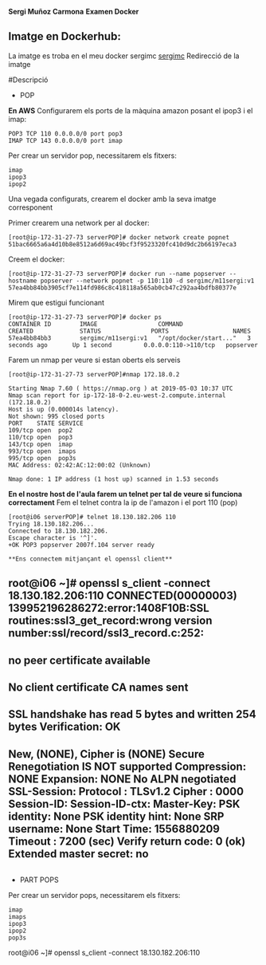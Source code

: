 **Sergi Muñoz Carmona**
**Examen Docker**

## Imatge en Dockerhub:
La imatge es troba en el meu docker sergimc [sergimc](https://hub.docker.com/u/sergimc/)
Redirecció de la imatge 


#Descripció

* POP

**En AWS**
Configurarem els ports de la màquina amazon posant el ipop3 i el imap:
```
POP3 TCP 110 0.0.0.0/0 port pop3
IMAP TCP 143 0.0.0.0/0 port imap
```
Per crear un servidor pop, necessitarem els fitxers:

```
imap
ipop3
ipop2
```
Una vegada configurats, crearem el docker amb la seva imatge corresponent

Primer crearem una network per al docker:
```
[root@ip-172-31-27-73 serverPOP]# docker network create popnet
51bac6665a6a4d10b8e8512a6d69ac49bcf3f9523320fc410d9dc2b66197eca3
```
Creem el docker:
```
[root@ip-172-31-27-73 serverPOP]# docker run --name popserver --hostname popserver --network popnet -p 110:110 -d sergimc/m11sergi:v1
57ea4bb84bb3905cf7e114fd986c8c418118a565ab0cb47c292aa4bdfb80377e
```
Mirem que estigui funcionant
```
[root@ip-172-31-27-73 serverPOP]# docker ps
CONTAINER ID        IMAGE                 COMMAND                  CREATED             STATUS              PORTS                  NAMES
57ea4bb84bb3        sergimc/m11sergi:v1   "/opt/docker/start..."   3 seconds ago       Up 1 second         0.0.0.0:110->110/tcp   popserver
```
Farem un nmap per veure si estan oberts els serveis
```
[root@ip-172-31-27-73 serverPOP]#nmap 172.18.0.2

Starting Nmap 7.60 ( https://nmap.org ) at 2019-05-03 10:37 UTC
Nmap scan report for ip-172-18-0-2.eu-west-2.compute.internal (172.18.0.2)
Host is up (0.000014s latency).
Not shown: 995 closed ports
PORT    STATE SERVICE
109/tcp open  pop2
110/tcp open  pop3
143/tcp open  imap
993/tcp open  imaps
995/tcp open  pop3s
MAC Address: 02:42:AC:12:00:02 (Unknown)

Nmap done: 1 IP address (1 host up) scanned in 1.53 seconds

```

**En el nostre host de l'aula farem un telnet per tal de veure si funciona correctament**
Fem el telnet contra la ip de l'amazon i el port 110 (pop)
```
[root@i06 serverPOP]# telnet 18.130.182.206 110
Trying 18.130.182.206...
Connected to 18.130.182.206.
Escape character is '^]'.
+OK POP3 popserver 2007f.104 server ready

**Ens connectem mitjançant el openssl client**
```
root@i06 ~]# openssl s_client -connect 18.130.182.206:110
CONNECTED(00000003)
139952196286272:error:1408F10B:SSL routines:ssl3_get_record:wrong version number:ssl/record/ssl3_record.c:252:
---
no peer certificate available
---
No client certificate CA names sent
---
SSL handshake has read 5 bytes and written 254 bytes
Verification: OK
---
New, (NONE), Cipher is (NONE)
Secure Renegotiation IS NOT supported
Compression: NONE
Expansion: NONE
No ALPN negotiated
SSL-Session:
    Protocol  : TLSv1.2
    Cipher    : 0000
    Session-ID: 
    Session-ID-ctx: 
    Master-Key: 
    PSK identity: None
    PSK identity hint: None
    SRP username: None
    Start Time: 1556880209
    Timeout   : 7200 (sec)
    Verify return code: 0 (ok)
    Extended master secret: no
---
```

```
* PART POPS

Per crear un servidor pops, necessitarem els fitxers:

```
imap
imaps
ipop3
ipop2
pop3s
```


root@i06 ~]# openssl s_client -connect 18.130.182.206:110









